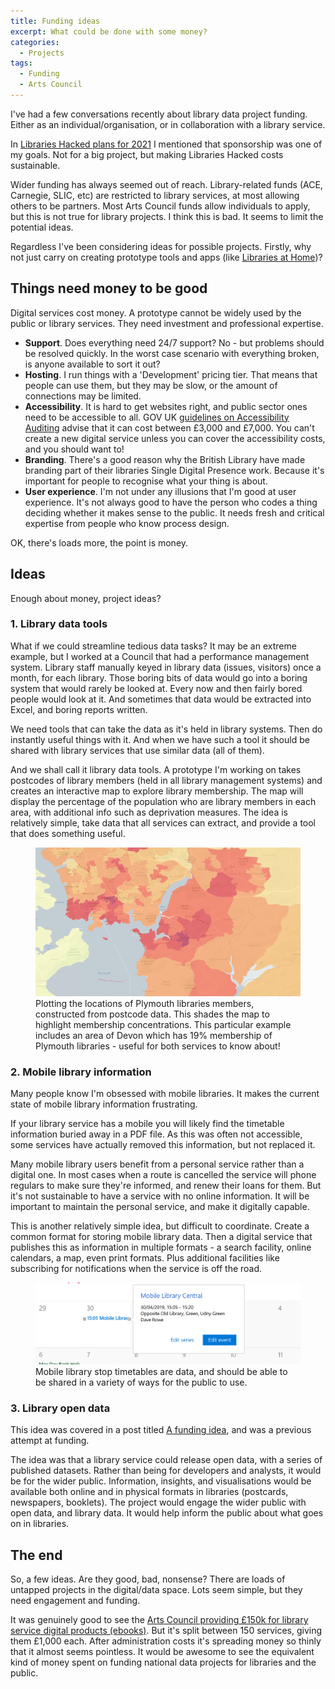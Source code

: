 ```yaml
---
title: Funding ideas
excerpt: What could be done with some money?
categories:
  - Projects
tags:
  - Funding
  - Arts Council
---
```


I've had a few conversations recently about library data project funding. Either as an individual/organisation, or in collaboration with a library service.

In [Libraries Hacked plans for 2021](https://blog.librarydata.uk/libraries-hacked-plans) I mentioned that sponsorship was one of my goals. Not for a big project, but making Libraries Hacked costs sustainable.

Wider funding has always seemed out of reach. Library-related funds (ACE, Carnegie, SLIC, etc) are restricted to library services, at most allowing others to be partners. Most Arts Council funds allow individuals to apply, but this is not true for library projects. I think this is bad. It seems to limit the potential ideas.

Regardless I've been considering ideas for possible projects. Firstly, why not just carry on creating prototype tools and apps (like [Libraries at Home](https://www.librariesathome.co.uk/))?

## Things need money to be good

Digital services cost money. A prototype cannot be widely used by the public or library services. They need investment and professional expertise.

* **Support**. Does everything need 24/7 support? No - but problems should be resolved quickly. In the worst case scenario with everything broken, is anyone available to sort it out?
* **Hosting**. I run things with a 'Development' pricing tier. That means that people can use them, but they may be slow, or the amount of connections may be limited.
* **Accessibility**. It is hard to get websites right, and public sector ones need to be accessible to all. GOV UK [guidelines on Accessibility Auditing](https://www.gov.uk/service-manual/helping-people-to-use-your-service/making-your-service-accessible-an-introduction#:~:text=Budget%20for%20accessibility,%C2%A33%2C000%20and%20%C2%A37%2C000.) advise that it can cost between £3,000 and £7,000. You can't create a new digital service unless you can cover the accessibility costs, and you should want to!
* **Branding**. There's a good reason why the British Library have made branding part of their libraries Single Digital Presence work. Because it's important for people to recognise what your thing is about. 
* **User experience**. I'm not under any illusions that I'm good at user experience. It's not always good to have the person who codes a thing deciding whether it makes sense to the public. It needs fresh and critical expertise from people who know process design.

OK, there's loads more, the point is money.

## Ideas

Enough about money, project ideas?

### 1. Library data tools

What if we could streamline tedious data tasks? It may be an extreme example, but I worked at a Council that had a performance management system. Library staff manually keyed in library data (issues, visitors) once a month, for each library. Those boring bits of data would go into a boring system that would rarely be looked at. Every now and then fairly bored people would look at it. And sometimes that data would be extracted into Excel, and boring reports written.

We need tools that can take the data as it's held in library systems. Then do instantly useful things with it. And when we have such a tool it should be shared with library services that use similar data (all of them).

And we shall call it library data tools. A prototype I'm working on takes postcodes of library members (held in all library management systems) and creates an interactive map to explore library membership. The map will display the percentage of the population who are library members in each area, with additional info such as deprivation measures. The idea is relatively simple, take data that all services can extract, and provide a tool that does something useful.

<figure>
  <img src="https://github.com/LibrariesHacked/librarieshacked.github.io/raw/master/images/2020-08-24-plymouth-members.png" alt="Plymouth library membership plotted on a map and shaded by concentration of members relative to population"/>
  <figcaption>Plotting the locations of Plymouth libraries members, constructed from postcode data. This shades the map to highlight membership concentrations. This particular example includes an area of Devon which has 19% membership of Plymouth libraries - useful for both services to know about!</figcaption>
</figure>

### 2. Mobile library information

Many people know I'm obsessed with mobile libraries. It makes the current state of mobile library information frustrating.

If your library service has a mobile you will likely find the timetable information buried away in a PDF file. As this was often not accessible, some services have actually removed this information, but not replaced it.

Many mobile library users benefit from a personal service rather than a digital one. In most cases when a route is cancelled the service will phone regulars to make sure they're informed, and renew their loans for them. But it's not sustainable to have a service with no online information. It will be important to maintain the personal service, and make it digitally capable.

This is another relatively simple idea, but difficult to coordinate. Create a common format for storing mobile library data. Then a digital service that publishes this as information in multiple formats - a search facility, online calendars, a map, even print formats. Plus additional facilities like subscribing for notifications when the service is off the road.

<figure>
  <img src="https://github.com/LibrariesHacked/librarieshacked.github.io/raw/master/images/2019-04-04-mobile-library-data-icalendar-stop.png" alt="Screenshot of a calendar application showing an entry for a mobile library stop"/>
  <figcaption>Mobile library stop timetables are data, and should be able to be shared in a variety of ways for the public to use.</figcaption>
</figure>

### 3. Library open data

This idea was covered in a post titled [A funding idea](https://blog.librarydata.uk/a-funding-idea/), and was a previous attempt at funding.

The idea was that a library service could release open data, with a series of published datasets. Rather than being for developers and analysts, it would be for the wider public. Information, insights, and visualisations would be available both online and in physical formats in libraries (postcards, newspapers, booklets). The project would engage the wider public with open data, and library data. It would help inform the public about what goes on in libraries.

## The end

So, a few ideas. Are they good, bad, nonsense? There are loads of untapped projects in the digital/data space. Lots seem simple, but they need engagement and funding.

It was genuinely good to see the [Arts Council providing £150k for library service digital products (ebooks)](https://twitter.com/libsconnected/status/1351937972510355457?s=20). But it's split between 150 services, giving them £1,000 each. After administration costs it's spreading money so thinly that it almost seems pointless. It would be awesome to see the equivalent kind of money spent on funding national data projects for libraries and the public.
